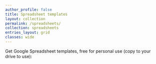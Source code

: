 ```yaml
---
author_profile: false
title: Spreadsheet templates
layout: collection
permalink: /spreadsheets/
collection: spreadsheets
entries_layout: grid
classes: wide
---
```


Get Google Spreadsheet templates, free for personal use (copy to your drive to use):
